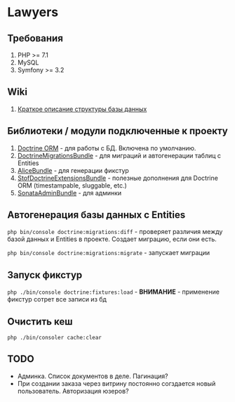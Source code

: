 # Lawyers

## Требования
1) PHP >= 7.1
2) MySQL
3) Symfony >= 3.2

## Wiki
1. [Краткое описание структуры базы данных](http://git.devbrains.me/team/lawyers/wikis/db_tables)

## Библиотеки / модули подключенные к проекту
1. [Doctrine ORM](https://symfony.com/doc/current/doctrine.html) - для работы с БД. Включена по умолчанию.
2. [DoctrineMigrationsBundle](https://symfony.com/doc/current/bundles/DoctrineMigrationsBundle/index.html) - для миграций и автогенерации таблиц с Entities
3. [AliceBundle](https://github.com/hautelook/AliceBundle/tree/1.x) - для генерации фикстур
4. [StofDoctrineExtensionsBundle](https://symfony.com/doc/current/bundles/StofDoctrineExtensionsBundle/index.html) - полезные дополнения для Doctrine ORM (timestampable, sluggable, etc.)
5. [SonataAdminBundle](https://sonata-project.org/bundles/admin/3-x/doc/getting_started/installation.html) - для админки

## Автогенерация базы данных с Entities
`php bin/console doctrine:migrations:diff` - проверяет различия между базой данных и Entities в проекте. Создает миграцию, если они есть.

`php bin/console doctrine:migrations:migrate` - запускает миграции

## Запуск фикстур
`php ./bin/console doctrine:fixtures:load` - **ВНИМАНИЕ** - применение фикстур сотрет все записи из бд

## Очистить кеш
`php ./bin/consoler cache:clear`

## TODO
- Админка. Список документов в деле. Пагинация?
- При создании заказа через витрину постоянно согздается новый пользователь. Авторизация юзеров?
